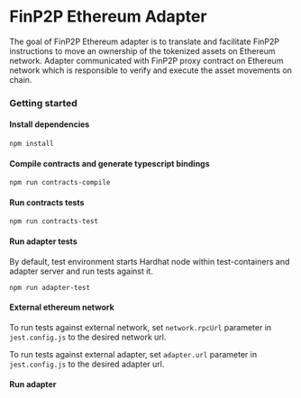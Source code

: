 # FinP2P Ethereum Adapter

The goal of FinP2P Ethereum adapter is to translate and facilitate FinP2P instructions to move an ownership of the tokenized assets on Ethereum network.
Adapter communicated with FinP2P proxy contract on Ethereum network which is responsible to verify and execute the asset movements on chain.

### Getting started


#### Install dependencies

`npm install`

#### Compile contracts and generate typescript bindings

`npm run contracts-compile`

#### Run contracts tests

`npm run contracts-test`

#### Run adapter tests

By default, test environment starts Hardhat node within test-containers and adapter server and run tests against it.

`npm run adapter-test`

#### External ethereum network

To run tests against external network, set `network.rpcUrl` parameter in `jest.config.js` to the desired network url.

To run tests against external adapter, set `adapter.url` parameter in `jest.config.js` to the desired adapter url.

#### Run adapter


